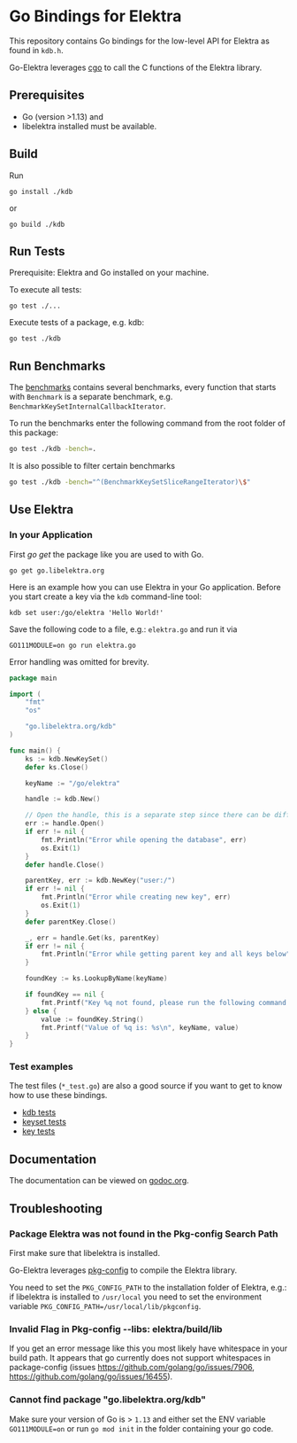 # Go Bindings for Elektra

This repository contains Go bindings for the low-level API for Elektra as found in `kdb.h`.

Go-Elektra leverages [cgo](https://golang.org/cmd/cgo/) to call the C functions of the Elektra library.

## Prerequisites

- Go (version >1.13) and
- libelektra installed must be available.

## Build

Run

`go install ./kdb`

or

`go build ./kdb`

## Run Tests

Prerequisite: Elektra and Go installed on your machine.

To execute all tests:

`go test ./...`

Execute tests of a package, e.g. kdb:

`go test ./kdb`

## Run Benchmarks

The [benchmarks](kdb/benchmark_test.go) contains several benchmarks, every function that starts with `Benchmark` is a separate benchmark,
e.g. `BenchmarkKeySetInternalCallbackIterator`.

To run the benchmarks enter the following command from the root folder of this package:

```sh
go test ./kdb -bench=.
```

It is also possible to filter certain benchmarks

```sh
go test ./kdb -bench="^(BenchmarkKeySetSliceRangeIterator)\$"
```

## Use Elektra

### In your Application

First _go get_ the package like you are used to with Go.

`go get go.libelektra.org`

Here is an example how you can use Elektra in your Go application.
Before you start create a key via the `kdb` command-line tool:

`kdb set user:/go/elektra 'Hello World!'`

Save the following code to a file, e.g.: `elektra.go` and run it via

`GO111MODULE=on go run elektra.go`

Error handling was omitted for brevity.

```go
package main

import (
	"fmt"
	"os"

	"go.libelektra.org/kdb"
)

func main() {
	ks := kdb.NewKeySet()
	defer ks.Close()

	keyName := "/go/elektra"

	handle := kdb.New()

	// Open the handle, this is a separate step since there can be different implementations of the KDB interface.
	err := handle.Open()
	if err != nil {
		fmt.Println("Error while opening the database", err)
		os.Exit(1)
	}
	defer handle.Close()

	parentKey, err := kdb.NewKey("user:/")
	if err != nil {
		fmt.Println("Error while creating new key", err)
		os.Exit(1)
	}
	defer parentKey.Close()

	_, err = handle.Get(ks, parentKey)
	if err != nil {
		fmt.Println("Error while getting parent key and all keys below", err)
	}

	foundKey := ks.LookupByName(keyName)

	if foundKey == nil {
		fmt.Printf("Key %q not found, please run the following command to create it:\nkdb set user:/go/elektra 'Hello World!'\n", keyName)
	} else {
		value := foundKey.String()
		fmt.Printf("Value of %q is: %s\n", keyName, value)
	}
}
```

### Test examples

The test files (`*_test.go`) are also a good source if you want to get to know how to use these bindings.

- [kdb tests](kdb/kdb_test.go)
- [keyset tests](kdb/keyset_test.go)
- [key tests](kdb/key_test.go)

## Documentation

The documentation can be viewed on [godoc.org](https://godoc.org/go.libelektra.org/kdb).

## Troubleshooting

### Package Elektra was not found in the Pkg-config Search Path

First make sure that libelektra is installed.

Go-Elektra leverages [pkg-config](https://www.freedesktop.org/wiki/Software/pkg-config/)
to compile the Elektra library.

You need to set the `PKG_CONFIG_PATH` to the installation folder of Elektra, e.g.: if libelektra is installed to `/usr/local` you need to
set the environment variable `PKG_CONFIG_PATH=/usr/local/lib/pkgconfig`.

### Invalid Flag in Pkg-config --libs: elektra/build/lib

If you get an error message like this you most likely have whitespace in your build path.
It appears that go currently does not support whitespaces in package-config (issues https://github.com/golang/go/issues/7906,
https://github.com/golang/go/issues/16455).

### Cannot find package "go.libelektra.org/kdb"

Make sure your version of Go is > `1.13` and either set the ENV variable `GO111MODULE=on` or run `go mod init` in the folder containing
your go code.
